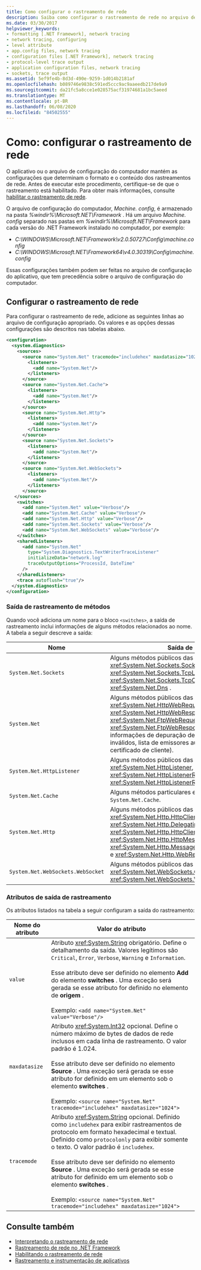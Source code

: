 ```yaml
---
title: Como configurar o rastreamento de rede
description: Saiba como configurar o rastreamento de rede no arquivo de configuração do computador ou no arquivo de configuração do aplicativo. Um arquivo de configuração de aplicativo tem precedência.
ms.date: 03/30/2017
helpviewer_keywords:
- formatting [.NET Framework], network tracing
- network tracing, configuring
- level attribute
- app.config files, network tracing
- configuration files [.NET Framework], network tracing
- protocol-level trace output
- application configuration files, network tracing
- sockets, trace output
ms.assetid: 5ef9fe4b-8d3d-490e-9259-1d014b2181af
ms.openlocfilehash: b089746e9838c591ed5ccc9ac9aaeedb217de9a9
ms.sourcegitcommit: da21fc5a8cce1e028575acf31974681a1bc5aeed
ms.translationtype: MT
ms.contentlocale: pt-BR
ms.lasthandoff: 06/08/2020
ms.locfileid: "84502555"
---
```

# <a name="how-to-configure-network-tracing"></a>Como: configurar o rastreamento de rede

O aplicativo ou o arquivo de configuração do computador mantém as configurações que determinam o formato e o conteúdo dos rastreamentos de rede. Antes de executar este procedimento, certifique-se de que o rastreamento está habilitado. Para obter mais informações, consulte [habilitar o rastreamento de rede](enabling-network-tracing.md).

O arquivo de configuração do computador, *Machine. config*, é armazenado na pasta *%windir%\Microsoft.NET\Framework* . Há um arquivo *Machine. config* separado nas pastas em *%windir%\Microsoft.NET\Framework* para cada versão do .NET Framework instalado no computador, por exemplo:

- *C:\WINDOWS\Microsoft.NET\Framework\v2.0.50727\Config\machine.config*
- *C:\WINDOWS\Microsoft.NET\Framework64\v4.0.30319\Config\machine.config*

Essas configurações também podem ser feitas no arquivo de configuração do aplicativo, que tem precedência sobre o arquivo de configuração do computador.

## <a name="configure-network-tracing"></a>Configurar o rastreamento de rede

Para configurar o rastreamento de rede, adicione as seguintes linhas ao arquivo de configuração apropriado. Os valores e as opções dessas configurações são descritos nas tabelas abaixo.

```xml
<configuration>
  <system.diagnostics>
    <sources>
      <source name="System.Net" tracemode="includehex" maxdatasize="1024">
        <listeners>
          <add name="System.Net"/>
        </listeners>
      </source>
      <source name="System.Net.Cache">
        <listeners>
          <add name="System.Net"/>
        </listeners>
      </source>
      <source name="System.Net.Http">
        <listeners>
          <add name="System.Net"/>
        </listeners>
      </source>
      <source name="System.Net.Sockets">
        <listeners>
          <add name="System.Net"/>
        </listeners>
      </source>
      <source name="System.Net.WebSockets">
        <listeners>
          <add name="System.Net"/>
        </listeners>
      </source>
   </sources>
    <switches>
      <add name="System.Net" value="Verbose"/>
      <add name="System.Net.Cache" value="Verbose"/>
      <add name="System.Net.Http" value="Verbose"/>
      <add name="System.Net.Sockets" value="Verbose"/>
      <add name="System.Net.WebSockets" value="Verbose"/>
    </switches>
    <sharedListeners>
      <add name="System.Net"
        type="System.Diagnostics.TextWriterTraceListener"
        initializeData="network.log"
        traceOutputOptions="ProcessId, DateTime"
      />
    </sharedListeners>
    <trace autoflush="true"/>
  </system.diagnostics>
</configuration>
```

### <a name="trace-output-from-methods"></a>Saída de rastreamento de métodos

Quando você adiciona um nome para o bloco `<switches>`, a saída de rastreamento inclui informações de alguns métodos relacionados ao nome. A tabela a seguir descreve a saída:

|Nome|Saída de|
|----------|-----------------|
|`System.Net.Sockets`|Alguns métodos públicos das <xref:System.Net.Sockets.Socket> classes, <xref:System.Net.Sockets.TcpListener> , <xref:System.Net.Sockets.TcpClient> e <xref:System.Net.Dns> .|
|`System.Net`|Alguns métodos públicos das <xref:System.Net.HttpWebRequest> classes,, e <xref:System.Net.HttpWebResponse> <xref:System.Net.FtpWebRequest> <xref:System.Net.FtpWebResponse> , e informações de depuração de SSL (certificados inválidos, lista de emissores ausentes e erros de certificado de cliente).|
|`System.Net.HttpListener`|Alguns métodos públicos das classes <xref:System.Net.HttpListener>, <xref:System.Net.HttpListenerRequest> e <xref:System.Net.HttpListenerResponse>.|
|`System.Net.Cache`|Alguns métodos particulares e internos em `System.Net.Cache`.|
|`System.Net.Http`|Alguns métodos públicos das classes <xref:System.Net.Http.HttpClient>, <xref:System.Net.Http.DelegatingHandler>, <xref:System.Net.Http.HttpClientHandler>, <xref:System.Net.Http.HttpMessageHandler>, <xref:System.Net.Http.MessageProcessingHandler> e <xref:System.Net.Http.WebRequestHandler>.|
|`System.Net.WebSockets.WebSocket`|Alguns métodos públicos das classes <xref:System.Net.WebSockets.ClientWebSocket> e <xref:System.Net.WebSockets.WebSocket>.|

### <a name="trace-output-attributes"></a>Atributos de saída de rastreamento

Os atributos listados na tabela a seguir configuram a saída do rastreamento:

|Nome do atributo|Valor do atributo|
|--------------------|---------------------|
|`value`|Atributo <xref:System.String> obrigatório. Define o detalhamento da saída. Valores legítimos são `Critical`, `Error`, `Verbose`, `Warning` e `Information`.<br /><br />Esse atributo deve ser definido no elemento **Add** do elemento **switches** . Uma exceção será gerada se esse atributo for definido no elemento de **origem** .<br/><br/>Exemplo: `<add name="System.Net" value="Verbose"/>`|
|`maxdatasize`|Atributo <xref:System.Int32> opcional. Define o número máximo de bytes de dados de rede inclusos em cada linha de rastreamento. O valor padrão é 1.024.<br /><br />Esse atributo deve ser definido no elemento **Source** . Uma exceção será gerada se esse atributo for definido em um elemento sob o elemento **switches** .<br/><br/>Exemplo: `<source name="System.Net" tracemode="includehex" maxdatasize="1024">`|
|`tracemode`|Atributo <xref:System.String> opcional. Definido como `includehex` para exibir rastreamentos de protocolo em formato hexadecimal e textual. Definido como `protocolonly` para exibir somente o texto. O valor padrão é `includehex`.<br /><br />Esse atributo deve ser definido no elemento **Source** . Uma exceção será gerada se esse atributo for definido em um elemento sob o elemento **switches** .<br/><br/>Exemplo: `<source name="System.Net" tracemode="includehex" maxdatasize="1024">`|

## <a name="see-also"></a>Consulte também

- [Interpretando o rastreamento de rede](interpreting-network-tracing.md)
- [Rastreamento de rede no .NET Framework](network-tracing.md)
- [Habilitando o rastreamento de rede](enabling-network-tracing.md)
- [Rastreamento e instrumentação de aplicativos](../debug-trace-profile/tracing-and-instrumenting-applications.md)
